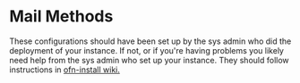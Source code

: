 # Mail Methods

These configurations should have been set up by the sys admin who did the deployment of your instance. If not, or if you're having problems you likely need help from the sys admin who set up your instance. They should follow instructions in [ofn-install wiki. ](https://github.com/openfoodfoundation/ofn-install/wiki/Sending-emails-from-OFN)

